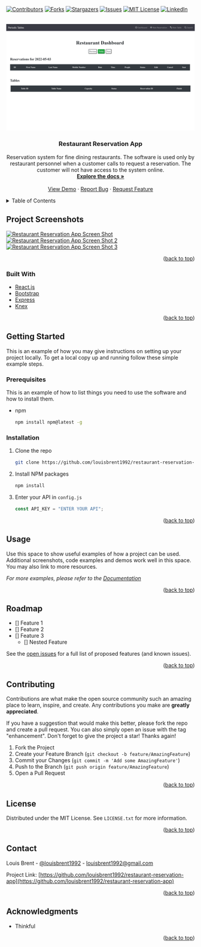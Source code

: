 <div id="top"></div>
<!--
*** Thanks for checking out the Best-README-Template. If you have a suggestion
*** that would make this better, please fork the repo and create a pull request
*** or simply open an issue with the tag "enhancement".
*** Don't forget to give the project a star!
*** Thanks again! Now go create something AMAZING! :D
-->

<!-- PROJECT SHIELDS -->
<!--
*** I'm using markdown "reference style" links for readability.
*** Reference links are enclosed in brackets [ ] instead of parentheses ( ).
*** See the bottom of this document for the declaration of the reference variables
*** for contributors-url, forks-url, etc. This is an optional, concise syntax you may use.
*** https://www.markdownguide.org/basic-syntax/#reference-style-links
-->

[![Contributors][contributors-shield]][contributors-url]
[![Forks][forks-shield]][forks-url]
[![Stargazers][stars-shield]][stars-url]
[![Issues][issues-shield]][issues-url]
[![MIT License][license-shield]][license-url]
[![LinkedIn][linkedin-shield]][linkedin-url]

<!-- PROJECT LOGO -->
<br />
<div align="center">
  <a target="_blank" href="https://restaurant-frontend-deployment.herokuapp.com/">
    <img src="./Public/images/dashboardScreen.png" alt="Logo">
  </a>

<h3 align="center">Restaurant Reservation App</h3>

  <p align="center">
    Reservation system for fine dining restaurants. The software is used only by restaurant personnel when a customer calls to request a reservation. The customer will not have access to the system online.
    <br />
    <a href="https://github.com/louisbrent1992/restaurant-reservation-app"><strong>Explore the docs »</strong></a>
    <br />
    <br />
    <a target="_blank" href="https://restaurant-frontend-deployment.herokuapp.com/dashboard">View Demo</a>
    ·
    <a target="_blank" href="https://github.com/louisbrent1992/restaurant-reservation-app/issues">Report Bug</a>
    ·
    <a target="_blank" href="https://github.com/louisbrent1992/restaurant-reservation-app/issues">Request Feature</a>
  </p>
</div>

<!-- TABLE OF CONTENTS -->
<details>
  <summary>Table of Contents</summary>
  <ol>
    <li>
      <a href="#about-the-project">Project Screenshots</a>
      <ul>
        <li><a href="#built-with">Built With</a></li>
      </ul>
    </li>
    <li>
      <a href="#getting-started">Getting Started</a>
      <ul>
        <li><a href="#prerequisites">Prerequisites</a></li>
        <li><a href="#installation">Installation</a></li>
      </ul>
    </li>
    <li><a href="#usage">Usage</a></li>
    <li><a href="#roadmap">Roadmap</a></li>
    <li><a href="#contributing">Contributing</a></li>
    <li><a href="#license">License</a></li>
    <li><a href="#contact">Contact</a></li>
    <li><a href="#acknowledgments">Acknowledgments</a></li>
  </ol>
</details>

<!-- Project Screenshots -->

## Project Screenshots

[![Restaurant Reservation App Screen Shot][product-screenshot]](https://example.com)
<br />
[![Restaurant Reservation App Screen Shot 2][product-screenshot 2]](https://example.com)
<br />
[![Restaurant Reservation App Screen Shot 3][product-screenshot 3]](https://example.com)

<p align="right">(<a href="#top">back to top</a>)</p>

### Built With

- [React.js](https://reactjs.org/)
- [Bootstrap](https://getbootstrap.com)
- [Express](https://expressjs.com)
- [Knex](https://knexjs.org)

<p align="right">(<a href="#top">back to top</a>)</p>

<!-- GETTING STARTED -->

## Getting Started

This is an example of how you may give instructions on setting up your project locally.
To get a local copy up and running follow these simple example steps.

### Prerequisites

This is an example of how to list things you need to use the software and how to install them.

- npm
  ```sh
  npm install npm@latest -g
  ```

### Installation

1. Clone the repo
   ```sh
   git clone https://github.com/louisbrent1992/restaurant-reservation-app.git
   ```
2. Install NPM packages
   ```sh
   npm install
   ```
3. Enter your API in `config.js`
   ```js
   const API_KEY = "ENTER YOUR API";
   ```

<p align="right">(<a href="#top">back to top</a>)</p>

<!-- USAGE EXAMPLES -->

## Usage

Use this space to show useful examples of how a project can be used. Additional screenshots, code examples and demos work well in this space. You may also link to more resources.

_For more examples, please refer to the [Documentation](https://example.com)_

<p align="right">(<a href="#top">back to top</a>)</p>

<!-- ROADMAP -->

## Roadmap

- [] Feature 1
- [] Feature 2
- [] Feature 3
  - [] Nested Feature

See the [open issues](https://github.com/louisbrent1992/restaurant-reservation-app/issues) for a full list of proposed features (and known issues).

<p align="right">(<a href="#top">back to top</a>)</p>

<!-- CONTRIBUTING -->

## Contributing

Contributions are what make the open source community such an amazing place to learn, inspire, and create. Any contributions you make are **greatly appreciated**.

If you have a suggestion that would make this better, please fork the repo and create a pull request. You can also simply open an issue with the tag "enhancement".
Don't forget to give the project a star! Thanks again!

1. Fork the Project
2. Create your Feature Branch (`git checkout -b feature/AmazingFeature`)
3. Commit your Changes (`git commit -m 'Add some AmazingFeature'`)
4. Push to the Branch (`git push origin feature/AmazingFeature`)
5. Open a Pull Request

<p align="right">(<a href="#top">back to top</a>)</p>

<!-- LICENSE -->

## License

Distributed under the MIT License. See `LICENSE.txt` for more information.

<p align="right">(<a href="#top">back to top</a>)</p>

<!-- CONTACT -->

## Contact

Louis Brent - [@louisbrent1992](https://twitter.com/louisbrent1992) - louisbrent1992@gmail.com

Project Link: [https://github.com/louisbrent1992/restaurant-reservation-app](https://github.com/louisbrent1992/restaurant-reservation-app)

<p align="right">(<a href="#top">back to top</a>)</p>

<!-- ACKNOWLEDGMENTS -->

## Acknowledgments

- Thinkful

<p align="right">(<a href="#top">back to top</a>)</p>

<!-- MARKDOWN LINKS & IMAGES -->
<!-- https://www.markdownguide.org/basic-syntax/#reference-style-links -->

[contributors-shield]: https://img.shields.io/github/contributors/louisbrent1992/restaurant-reservation-app.svg?style=for-the-badge
[contributors-url]: https://github.com/louisbrent1992/restaurant-reservation-app/graphs/contributors
[forks-shield]: https://img.shields.io/github/forks/louisbrent1992/restaurant-reservation-app.svg?style=for-the-badge
[forks-url]: https://github.com/louisbrent1992/restaurant-reservation-app/network/members
[stars-shield]: https://img.shields.io/github/stars/louisbrent1992/restaurant-reservation-app.svg?style=for-the-badge
[stars-url]: https://github.com/louisbrent1992/restaurant-reservation-app/stargazers
[issues-shield]: https://img.shields.io/github/issues/louisbrent1992/restaurant-reservation-app.svg?style=for-the-badge
[issues-url]: https://github.com/louisbrent1992/restaurant-reservation-app/issues
[license-shield]: https://img.shields.io/github/license/louisbrent1992/restaurant-reservation-app.svg?style=for-the-badge
[license-url]: https://github.com/louisbrent1992/restaurant-reservation-app/blob/master/LICENSE.txt
[linkedin-shield]: https://img.shields.io/badge/-LinkedIn-black.svg?style=for-the-badge&logo=linkedin&colorB=555
[linkedin-url]: https://www.linkedin.com/in/louis-brent/
[product-screenshot]: ./Public/images/newReservation.jpg
[product-screenshot 2]: ./Public/images/newTable.jpg
[product-screenshot 3]: ./Public/images/search.jpg
